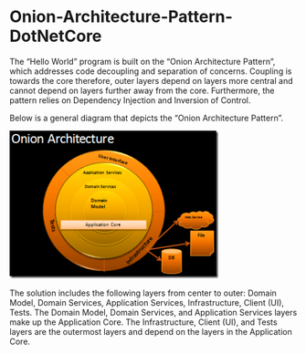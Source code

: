 # Onion-Architecture-Pattern-DotNetCore
The “Hello World” program is built on the “Onion Architecture Pattern”, which addresses code decoupling and separation of concerns.  Coupling is towards the core therefore, outer layers depend on layers more central and cannot depend on layers further away from the core.  Furthermore, the pattern relies on Dependency Injection and Inversion of Control.  

Below is a general diagram that depicts the “Onion Architecture Pattern”.

![Onion Architecture Pattern Diagram](union-diagram.png)

The solution includes the following layers from center to outer: Domain Model, Domain Services, Application Services, Infrastructure, Client (UI), Tests.  The Domain Model, Domain Services, and Application Services layers make up the Application Core.  The Infrastructure, Client (UI), and Tests layers are the outermost layers and depend on the layers in the Application Core.
